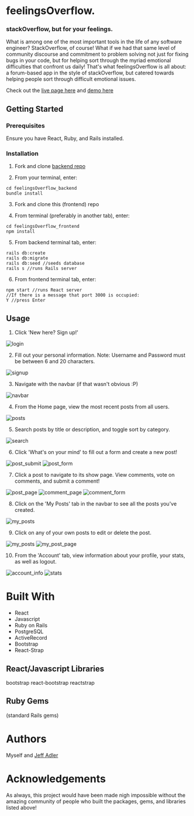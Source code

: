 # feelingsOverflow.

### stackOverflow, but for your feelings.

What is among one of the most important tools in the life of any software engineer? StackOverflow, of course! What if we had that same level of community discourse and commitment to problem solving not just for fixing bugs in your code, but for helping sort through the myriad emotional difficulties that confront us daily! That's what feelingsOverflow is all about: a forum-based app in the style of stackOverflow, but catered towards helping people sort through difficult emotional issues.

Check out the [live page here](https://feelings-overflow-app.herokuapp.com/ "feelingsOverflow") and [demo here](https://youtu.be/FfzPzYYGqw0)

## Getting Started

### Prerequisites

Ensure you have React, Ruby, and Rails installed.

### Installation

1. Fork and clone [backend repo](https://github.com/Jeff-Adler/feelingsOverflow-back-end "Backend Repo")

2. From your terminal, enter:

```
cd feelingsOverflow_backend
bundle install
```

3. Fork and clone this (frontend) repo

4. From terminal (preferably in another tab), enter:

```
cd feelingsOverflow_frontend
npm install
```

5. From backend terminal tab, enter:

```
rails db:create
rails db:migrate
rails db:seed //seeds database
rails s //runs Rails server
```

6. From frontend terminal tab, enter:

```
npm start //runs React server
//If there is a message that port 3000 is occupied:
Y //press Enter
```

## Usage

1. Click 'New here? Sign up!'

![login](./screenshots/login.png?raw=true "login")

2. Fill out your personal information. Note: Username and Password must be between 6 and 20 characters.

![signup](./screenshots/signup.png?raw=true "signup")

3. Navigate with the navbar (if that wasn't obvious :P)

![navbar](./screenshots/navbar.png?raw=true "navbar")

4. From the Home page, view the most recent posts from all users.

![posts](./screenshots/posts.png?raw=true "posts")

5. Search posts by title or description, and toggle sort by category.

![search](./screenshots/search.png?raw=true "search")

6. Click 'What's on your mind' to fill out a form and create a new post!

![post_submit](./screenshots/post_submit.png?raw=true "post_submit")
![post_form](./screenshots/post_form.png?raw=true "post_form")

7. Click a post to navigate to its show page. View comments, vote on comments, and submit a comment!

![post_page](./screenshots/post_page.png?raw=true "post_page")
![comment_page](./screenshots/comment_page.png?raw=true "comment_page")
![comment_form](./screenshots/comment_form.png?raw=true "comment_form")

8. Click on the 'My Posts' tab in the navbar to see all the posts you've created.

![my_posts](./screenshots/my_posts.png?raw=true "my_posts")

9. Click on any of your own posts to edit or delete the post.

![my_posts](./screenshots/my_posts.png?raw=true "my_posts")
![my_post_page](./screenshots/my_post_page.png?raw=true "my_post_page")

10. From the 'Account' tab, view information about your profile, your stats, as well as logout.

![account_info](./screenshots/account_info.png?raw=true "account_info")
![stats](./screenshots/stats.png?raw=true "stats")

# Built With

- React
- Javascript
- Ruby on Rails
- PostgreSQL
- ActiveRecord
- Bootstrap
- React-Strap

## React/Javascript Libraries

bootstrap
react-bootstrap
reactstrap

## Ruby Gems

(standard Rails gems)

# Authors

Myself and 
[Jeff Adler](https://github.com/jeff-adler "Jeff Adler")

# Acknowledgements

As always, this project would have been made nigh impossible without the amazing community of people who built the packages, gems, and libraries listed above!
